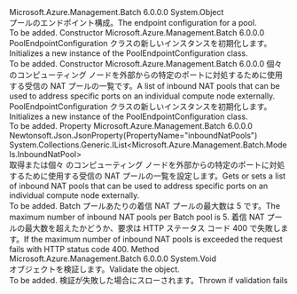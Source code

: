 <Type Name="PoolEndpointConfiguration" FullName="Microsoft.Azure.Management.Batch.Models.PoolEndpointConfiguration">
  <TypeSignature Language="C#" Value="public class PoolEndpointConfiguration" />
  <TypeSignature Language="ILAsm" Value=".class public auto ansi beforefieldinit PoolEndpointConfiguration extends System.Object" />
  <TypeSignature Language="DocId" Value="T:Microsoft.Azure.Management.Batch.Models.PoolEndpointConfiguration" />
  <TypeSignature Language="VB.NET" Value="Public Class PoolEndpointConfiguration" />
  <TypeSignature Language="F#" Value="type PoolEndpointConfiguration = class" />
  <AssemblyInfo>
    <AssemblyName>Microsoft.Azure.Management.Batch</AssemblyName>
    <AssemblyVersion>6.0.0.0</AssemblyVersion>
  </AssemblyInfo>
  <Base>
    <BaseTypeName>System.Object</BaseTypeName>
  </Base>
  <Interfaces />
  <Docs>
    <summary>
            <span data-ttu-id="a18ae-101">プールのエンドポイント構成。</span><span class="sxs-lookup"><span data-stu-id="a18ae-101">The endpoint configuration for a pool.</span></span>
            </summary>
    <remarks>To be added.</remarks>
  </Docs>
  <Members>
    <Member MemberName=".ctor">
      <MemberSignature Language="C#" Value="public PoolEndpointConfiguration ();" />
      <MemberSignature Language="ILAsm" Value=".method public hidebysig specialname rtspecialname instance void .ctor() cil managed" />
      <MemberSignature Language="DocId" Value="M:Microsoft.Azure.Management.Batch.Models.PoolEndpointConfiguration.#ctor" />
      <MemberSignature Language="VB.NET" Value="Public Sub New ()" />
      <MemberType>Constructor</MemberType>
      <AssemblyInfo>
        <AssemblyName>Microsoft.Azure.Management.Batch</AssemblyName>
        <AssemblyVersion>6.0.0.0</AssemblyVersion>
      </AssemblyInfo>
      <Parameters />
      <Docs>
        <summary>
            <span data-ttu-id="a18ae-102">PoolEndpointConfiguration クラスの新しいインスタンスを初期化します。</span><span class="sxs-lookup"><span data-stu-id="a18ae-102">Initializes a new instance of the PoolEndpointConfiguration class.</span></span>
            </summary>
        <remarks>To be added.</remarks>
      </Docs>
    </Member>
    <Member MemberName=".ctor">
      <MemberSignature Language="C#" Value="public PoolEndpointConfiguration (System.Collections.Generic.IList&lt;Microsoft.Azure.Management.Batch.Models.InboundNatPool&gt; inboundNatPools);" />
      <MemberSignature Language="ILAsm" Value=".method public hidebysig specialname rtspecialname instance void .ctor(class System.Collections.Generic.IList`1&lt;class Microsoft.Azure.Management.Batch.Models.InboundNatPool&gt; inboundNatPools) cil managed" />
      <MemberSignature Language="DocId" Value="M:Microsoft.Azure.Management.Batch.Models.PoolEndpointConfiguration.#ctor(System.Collections.Generic.IList{Microsoft.Azure.Management.Batch.Models.InboundNatPool})" />
      <MemberSignature Language="VB.NET" Value="Public Sub New (inboundNatPools As IList(Of InboundNatPool))" />
      <MemberSignature Language="F#" Value="new Microsoft.Azure.Management.Batch.Models.PoolEndpointConfiguration : System.Collections.Generic.IList&lt;Microsoft.Azure.Management.Batch.Models.InboundNatPool&gt; -&gt; Microsoft.Azure.Management.Batch.Models.PoolEndpointConfiguration" Usage="new Microsoft.Azure.Management.Batch.Models.PoolEndpointConfiguration inboundNatPools" />
      <MemberType>Constructor</MemberType>
      <AssemblyInfo>
        <AssemblyName>Microsoft.Azure.Management.Batch</AssemblyName>
        <AssemblyVersion>6.0.0.0</AssemblyVersion>
      </AssemblyInfo>
      <Parameters>
        <Parameter Name="inboundNatPools" Type="System.Collections.Generic.IList&lt;Microsoft.Azure.Management.Batch.Models.InboundNatPool&gt;" />
      </Parameters>
      <Docs>
        <param name="inboundNatPools"><span data-ttu-id="a18ae-103">個々 のコンピューティング ノードを外部からの特定のポートに対処するために使用する受信の NAT プールの一覧です。</span><span class="sxs-lookup"><span data-stu-id="a18ae-103">A list of inbound NAT pools that can be used to address specific ports on an individual compute node externally.</span></span></param>
        <summary>
            <span data-ttu-id="a18ae-104">PoolEndpointConfiguration クラスの新しいインスタンスを初期化します。</span><span class="sxs-lookup"><span data-stu-id="a18ae-104">Initializes a new instance of the PoolEndpointConfiguration class.</span></span>
            </summary>
        <remarks>To be added.</remarks>
      </Docs>
    </Member>
    <Member MemberName="InboundNatPools">
      <MemberSignature Language="C#" Value="public System.Collections.Generic.IList&lt;Microsoft.Azure.Management.Batch.Models.InboundNatPool&gt; InboundNatPools { get; set; }" />
      <MemberSignature Language="ILAsm" Value=".property instance class System.Collections.Generic.IList`1&lt;class Microsoft.Azure.Management.Batch.Models.InboundNatPool&gt; InboundNatPools" />
      <MemberSignature Language="DocId" Value="P:Microsoft.Azure.Management.Batch.Models.PoolEndpointConfiguration.InboundNatPools" />
      <MemberSignature Language="VB.NET" Value="Public Property InboundNatPools As IList(Of InboundNatPool)" />
      <MemberSignature Language="F#" Value="member this.InboundNatPools : System.Collections.Generic.IList&lt;Microsoft.Azure.Management.Batch.Models.InboundNatPool&gt; with get, set" Usage="Microsoft.Azure.Management.Batch.Models.PoolEndpointConfiguration.InboundNatPools" />
      <MemberType>Property</MemberType>
      <AssemblyInfo>
        <AssemblyName>Microsoft.Azure.Management.Batch</AssemblyName>
        <AssemblyVersion>6.0.0.0</AssemblyVersion>
      </AssemblyInfo>
      <Attributes>
        <Attribute>
          <AttributeName>Newtonsoft.Json.JsonProperty(PropertyName="inboundNatPools")</AttributeName>
        </Attribute>
      </Attributes>
      <ReturnValue>
        <ReturnType>System.Collections.Generic.IList&lt;Microsoft.Azure.Management.Batch.Models.InboundNatPool&gt;</ReturnType>
      </ReturnValue>
      <Docs>
        <summary>
            <span data-ttu-id="a18ae-105">取得または個々 のコンピューティング ノードを外部からの特定のポートに対処するために使用する受信の NAT プールの一覧を設定します。</span><span class="sxs-lookup"><span data-stu-id="a18ae-105">Gets or sets a list of inbound NAT pools that can be used to address specific ports on an individual compute node externally.</span></span>
            </summary>
        <value>To be added.</value>
        <remarks>
            <span data-ttu-id="a18ae-106">Batch プールあたりの着信 NAT プールの最大数は 5 です。</span><span class="sxs-lookup"><span data-stu-id="a18ae-106">The maximum number of inbound NAT pools per Batch pool is 5.</span></span> <span data-ttu-id="a18ae-107">着信 NAT プールの最大数を超えたかどうか、要求は HTTP ステータス コード 400 で失敗します。</span><span class="sxs-lookup"><span data-stu-id="a18ae-107">If the maximum number of inbound NAT pools is exceeded the request fails with HTTP status code 400.</span></span>
            </remarks>
      </Docs>
    </Member>
    <Member MemberName="Validate">
      <MemberSignature Language="C#" Value="public virtual void Validate ();" />
      <MemberSignature Language="ILAsm" Value=".method public hidebysig newslot virtual instance void Validate() cil managed" />
      <MemberSignature Language="DocId" Value="M:Microsoft.Azure.Management.Batch.Models.PoolEndpointConfiguration.Validate" />
      <MemberSignature Language="VB.NET" Value="Public Overridable Sub Validate ()" />
      <MemberSignature Language="F#" Value="abstract member Validate : unit -&gt; unit&#xA;override this.Validate : unit -&gt; unit" Usage="poolEndpointConfiguration.Validate " />
      <MemberType>Method</MemberType>
      <AssemblyInfo>
        <AssemblyName>Microsoft.Azure.Management.Batch</AssemblyName>
        <AssemblyVersion>6.0.0.0</AssemblyVersion>
      </AssemblyInfo>
      <ReturnValue>
        <ReturnType>System.Void</ReturnType>
      </ReturnValue>
      <Parameters />
      <Docs>
        <summary>
            <span data-ttu-id="a18ae-108">オブジェクトを検証します。</span><span class="sxs-lookup"><span data-stu-id="a18ae-108">Validate the object.</span></span>
            </summary>
        <remarks>To be added.</remarks>
        <exception cref="T:Microsoft.Rest.ValidationException">
            <span data-ttu-id="a18ae-109">検証が失敗した場合にスローされます。</span><span class="sxs-lookup"><span data-stu-id="a18ae-109">Thrown if validation fails</span></span>
            </exception>
      </Docs>
    </Member>
  </Members>
</Type>